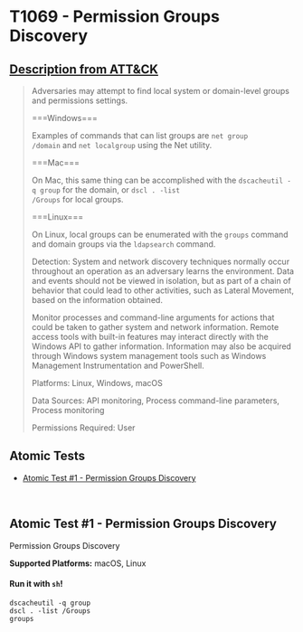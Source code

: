 # T1069 - Permission Groups Discovery
## [Description from ATT&CK](https://attack.mitre.org/wiki/Technique/T1069)
<blockquote>Adversaries may attempt to find local system or domain-level groups and permissions settings. 

===Windows===

Examples of commands that can list groups are <code>net group /domain</code> and <code>net localgroup</code> using the Net utility.

===Mac===

On Mac, this same thing can be accomplished with the <code>dscacheutil -q group</code> for the domain, or <code>dscl . -list /Groups</code> for local groups.

===Linux===

On Linux, local groups can be enumerated with the <code>groups</code> command and domain groups via the <code>ldapsearch</code> command.

Detection: System and network discovery techniques normally occur throughout an operation as an adversary learns the environment. Data and events should not be viewed in isolation, but as part of a chain of behavior that could lead to other activities, such as Lateral Movement, based on the information obtained.

Monitor processes and command-line arguments for actions that could be taken to gather system and network information. Remote access tools with built-in features may interact directly with the Windows API to gather information. Information may also be acquired through Windows system management tools such as Windows Management Instrumentation and PowerShell.

Platforms: Linux, Windows, macOS

Data Sources: API monitoring, Process command-line parameters, Process monitoring

Permissions Required: User</blockquote>

## Atomic Tests

- [Atomic Test #1 - Permission Groups Discovery](#atomic-test-1---permission-groups-discovery)


<br/>

## Atomic Test #1 - Permission Groups Discovery
Permission Groups Discovery

**Supported Platforms:** macOS, Linux


#### Run it with `sh`!
```
dscacheutil -q group
dscl . -list /Groups
groups
```
<br/>
